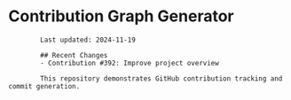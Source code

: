 # Contribution Graph Generator
            
            Last updated: 2024-11-19
            
            ## Recent Changes
            - Contribution #392: Improve project overview
            
            This repository demonstrates GitHub contribution tracking and commit generation.
        
